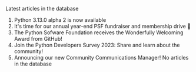 Latest articles  in the database
1. Python 3.13.0 alpha 2 is now available
2. It's time for our annual year-end PSF fundraiser and membership drive 🎉
3. The Python Sofware Foundation receives the Wonderfully Welcoming Award from GitHub!
4. Join the Python Developers Survey 2023: Share and learn about the community!
5. Announcing our new Community Communications Manager!
No articles in the database
